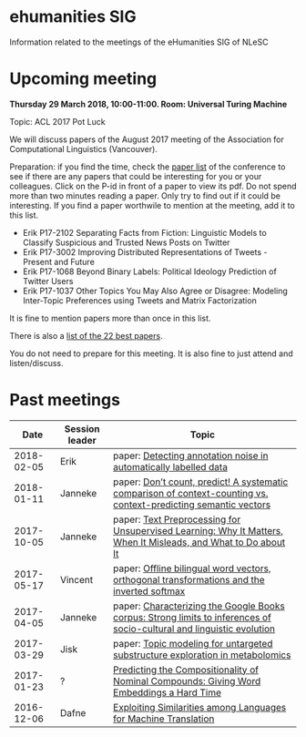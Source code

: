 # ehumanities SIG

Information related to the meetings of the eHumanities SIG of NLeSC

# Upcoming meeting

**Thursday 29 March 2018, 10:00-11:00. Room: Universal Turing Machine**

Topic: ACL 2017 Pot Luck

We will discuss papers of the August 2017 meeting of the Association for Computational Linguistics (Vancouver).

Preparation: if you find the time, check the [paper list](http://www.aclweb.org/anthology/P/P17/) of the conference to see if there are any papers that could be interesting for you or your colleagues. Click on the P-id in front of a paper to view its pdf. Do not spend more than two minutes reading a paper. Only try to find out if it could be interesting. If you find a paper worthwile to mention at the meeting, add it to this list.

- Erik P17-2102 Separating Facts from Fiction: Linguistic Models to Classify Suspicious and Trusted News Posts on Twitter
- Erik P17-3002 Improving Distributed Representations of Tweets - Present and Future
- Erik P17-1068 Beyond Binary Labels: Political Ideology Prediction of Twitter Users
- Erik P17-1037 Other Topics You May Also Agree or Disagree: Modeling Inter-Topic Preferences using Tweets and Matrix Factorization

It is fine to mention papers more than once in this list.

There is also a [list of the 22 best papers](https://acl2017.wordpress.com/2017/08/03/outstanding-and-best-papers-and-the-decision-process/).

You do not need to prepare for this meeting. It is also fine to just attend and listen/discuss.

# Past meetings

| Date | Session leader | Topic |
|------|----------------|-------|
| 2018-02-05 | Erik | paper: [Detecting annotation noise in automatically labelled data](http://www.aclweb.org/anthology/P/P17/P17-1107.pdf) |
| 2018-01-11 | Janneke | paper: [Don’t count, predict! A systematic comparison of context-counting vs. context-predicting semantic vectors](http://www.aclweb.org/anthology/P14-1023) |
| 2017-10-05 | Janneke | paper: [Text Preprocessing for Unsupervised Learning: Why It Matters, When It Misleads, and What to Do about It](https://papers.ssrn.com/sol3/Papers.cfm?abstract_id=2849145) |
| 2017-05-17 | Vincent | paper: [Offline bilingual word vectors, orthogonal transformations and the inverted softmax](https://arxiv.org/pdf/1702.03859.pdf) |
| 2017-04-05 | Janneke | paper: [Characterizing the Google Books corpus: Strong limits to inferences of socio-cultural and linguistic evolution](https://arxiv.org/pdf/1501.00960.pdf) |
| 2017-03-29 | Jisk | paper: [Topic modeling for untargeted substructure exploration in metabolomics](http://www.pnas.org/content/113/48/13738) |
| 2017-01-23 | ? | [Predicting the Compositionality of Nominal Compounds: Giving Word Embeddings a Hard Time](https://www.aclweb.org/anthology/P/P16/P16-1187.pdf) |
| 2016-12-06 | Dafne | [Exploiting Similarities among Languages for Machine Translation](https://arxiv.org/pdf/1309.4168.pdf) |


